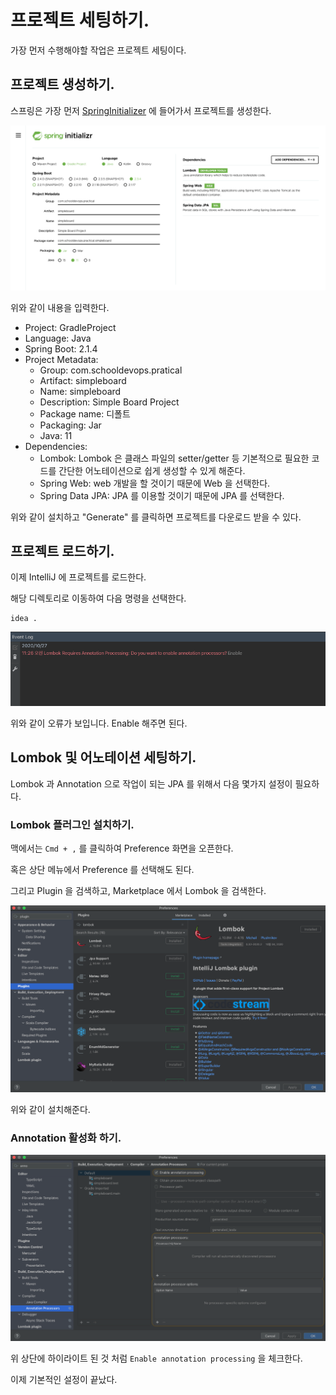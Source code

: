 # 프로젝트 세팅하기. 
가장 먼저 수행해야할 작업은 프로젝트 세팅이다. 

## 프로젝트 생성하기. 

스프링은 가장 먼저 [SpringInitializer](https://start.spring.io/) 에 들어가서 프로젝트를 생성한다. 

![setting01](./imgs/setting01.png) 

위와 같이 내용을 입력한다.

- Project: GradleProject  
- Language: Java
- Spring Boot: 2.1.4
- Project Metadata:
    - Group: com.schooldevops.pratical
    - Artifact: simpleboard
    - Name: simpleboard
    - Description: Simple Board Project
    - Package name: 디폴트
    - Packaging: Jar
    - Java: 11
- Dependencies:
    - Lombok: Lombok 은 클래스 파일의 setter/getter 등 기본적으로 필요한 코드를 간단한 어노테이션으로 쉽게 생성할 수 있게 해준다. 
    - Spring Web: web 개발을 할 것이기 때문에 Web 을 선택한다.
    - Spring Data JPA: JPA 를 이용할 것이기 때문에 JPA 를 선택한다. 
    
위와 같이 설치하고 "Generate" 를 클릭하면 프로젝트를 다운로드 받을 수 있다.

## 프로젝트 로드하기. 
이제 IntelliJ 에 프로젝트를 로드한다.

해당 디렉토리로 이동하여 다음 명령을 선택한다. 

```
idea .
```

![setting02](./imgs/setting02.png) 

위와 같이 오류가 보입니다. Enable 해주면 된다. 

## Lombok 및 어노테이션 세팅하기. 

Lombok 과 Annotation 으로 작업이 되는 JPA 를 위해서 다음 몇가지 설정이 필요하다.

### Lombok 플러그인 설치하기. 

맥에서는 `Cmd + ,` 를 클릭하여 Preference 화면을 오픈한다.

혹은 상단 메뉴에서 Preference 를 선택해도 된다.

그리고 Plugin 을 검색하고, Marketplace 에서 Lombok 을 검색한다. 

![setting03](./imgs/setting03.png)

위와 같이 설치해준다.

### Annotation 활성화 하기. 

![setting04](./imgs/setting04.png)

위 상단에 하이라이트 된 것 처럼 `Enable annotation processing` 을 체크한다. 

이제 기본적인 설정이 끝났다.

